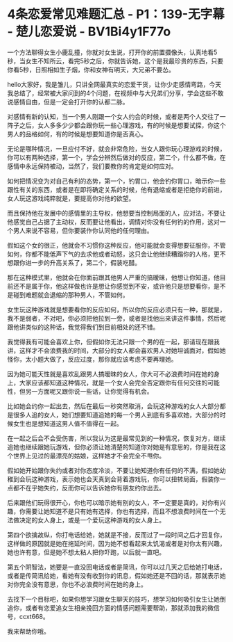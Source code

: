 # 4条恋爱常见难题汇总 - P1：139-无字幕 - 楚儿恋爱说 - BV1Bi4y1F77o

一个方法聊得女生小鹿乱撞，你就对女生说，打开你的前置摄像头，认真地看5秒，当女生不知所云，看完5秒之后，你就告诉她，这个是我最珍贵的东西，只要你看5秒，日照相如生子烟，你和女神有明天，大兄弟不要怂。

hello大家好，我是雏儿，只讲全网最真实的恋爱干货，让你少走感情弯路，今天我总结了，经常被大家问到的4个问题，在视频中与大兄弟们分享，学会这些不敢说感情自由，但是一定会打开你的认都二脉。

对感情有新的认知，当一个男人刚跟一个女人约会的时候，或者是两个人交往了一阵子之后，女人多多少少都会跟你玩一些心理游戏，有的时候是想要试探，你这个男人的品格如何，有的时候是想要知道你是否真心。

无论是哪种情况，一旦应付不好，就会非常危险，当女人跟你玩心理游戏的时候，你可以有两种选择，第一个，学会分辨然后做对的反应，第二个，什么都不做，在感情中永远保持被动，当然了，我们要教你的肯定是如何应对。

如何把情况变为对自己有利的态势，第一个，钓胃口，他会钓你胃口，暗示你一些跟性有关的东西，或者是在即将确定关系的时候，他有退缩或者是拒绝你的前进，女人玩这游戏纯粹就是，要提高你对他的欲望。

而且保持他在发展中的感情里的主导权，他想要当控制局面的人，应对法，不要让他感觉自己占据了主动权，反而要让他看出，调情对你没有任何钓的作用，这对一个男人来说不容易，但你要装作你认同他的任何理由。

假如这个女的很正，他就会不习惯你这种反应，他可能就会变得想要征服你，不管如何，你都不能低声下气的去求他或者动怒，这只会让他继续糟蹋你的人格，更不想跟你进一步的升高关系了，第二个，假装吃醋。

那在这种模式里，他就会在你面前跟其他男人严重的搞暧昧，他想让你知道，他目前还不是属于你，他这样做也许是想让你感觉到不安，或许他只是想要看你，是不是碰到难题就会退缩的那种男人，不管如何。

女生玩这种游戏就是想要看你的反应如何，所以你的反应必须只有一种，那就是，我不是弱者，不对吧，你必须把他拉到一旁，或者是找他出来讲这件事情，然后呢跟他讲类似的这种话，我觉得我们到目前相处的还不错。

我觉得我有可能会喜欢上你，但假如你无法只跟一个男的在一起，那请现在跟我讲，这样才不会浪费我的时间，大部分的女人都会喜欢男人对她坦诚面对，假如她怪你，太小题大做了，反应过度，那你就应该考虑不要再理她。

因为她可能天性就是喜欢乱跟男人搞暧昧的女人，你大可不必浪费时间在她的身上，大家应该都知道这种情况，就是一个女人会完全否定跟你有任何交往的可能性，但另一方面呢又跟你说一些话，让你觉得有机会。

比如她会约你一起出去，然后在最后一秒突然取消，会玩这种游戏的女人大部分都是很多人追的女人，她们想要知道追她的每一个男人到底有多喜欢她，大部分的时候女生也是想知道这男人值不值得在一起。

在一起之后会不会受伤害，所以我认为这是最常见到的一种情况，恢复对方，继续追她也继续跟她玩游戏，但你必须让她清楚的知道你对她是有意思的，你是我在这个世界上见过的最漂亮的姑娘，这样她才不会完全不甩你。

假如她开始跟你失约或者对你态度冷淡，不要让她知道你有任何的不满，假如她幼稚到会玩这种游戏，表示她也会天真到会背着游戏玩，你可以扭转局面，假装你一点都不在乎她失约，反而你可以告诉她你有朋友约你出去。

后来跟他们玩得很开心，你也可以暗示她有别的女人，不一定要是真的，对你有兴趣，你需要让她知道不是只有她有选择，你也有选择，而且不想浪费时间在一个无法做决定的女人身上，或是一个爱玩这种游戏的女人身上。

第四个欲擒故纵，你打电话给她，她就是不接，反而过了一段时间之后才回复你，这样做的原因就是她在拖延时间，因为她不想看起来太饥渴或者是对你太有兴趣，她也许有意，但是她不想太粘人把你吓跑，以后就一直吧。

第五个阴智法，她要是一直没回电话或者是简讯，你可以过几天之后给她打电话，或者是传简讯给她，看她有没有收到你的讯息，假如她还是不回的话，那就表示她对你完全没有意思，你也不必浪费时间在她的身上。

去找下一个目标吧，如果你想学习跟女生聊天的技巧，想学习如何吸引女生让她倒追你，或者有恋爱追女生相亲挽回方面的情感问题需要帮助，那就添加我的微信号，ccxt668。

我来帮助你哦。